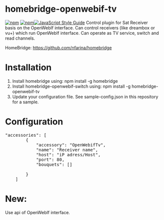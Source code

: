 # homebridge-openwebif-tv
[![npm](https://img.shields.io/npm/dt/homebridge-openwebif-tv.svg)](https://www.npmjs.com/package/homebridge-openwebif-tv) [![npm](https://img.shields.io/npm/v/homebridge-openwebif-tv.svg)](https://www.npmjs.com/package/homebridge-openwebif-tv)[![JavaScript Style Guide](https://img.shields.io/badge/code_style-standard-brightgreen.svg)](https://standardjs.com)
Control plugin for Sat Receiver basis on the OpenWebIf interface.
Can control receivers (like dreambox or vu+) which run OpenWebIf interface.
Can operate as TV service, switch and read channels.

HomeBridge: https://github.com/nfarina/homebridge

# Installation

1. Install homebridge using: npm install -g homebridge
2. Install homebridge-openwebif-switch using: npm install -g homebridge-openwebif-tv
3. Update your configuration file. See sample-config.json in this repository for a sample. 

# Configuration

 <pre>
"accessories": [
        {
            "accessory": "OpenWebifTv",
            "name": "Receiver name",
            "host": "iP adress/Host",
            "port": 80,
            "bouquets": []
   
        }
    ]
</pre>


# New:
Use api of OpenWebIf interface.
